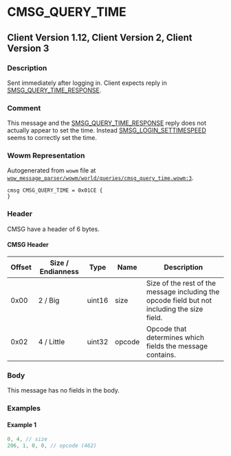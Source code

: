 # CMSG_QUERY_TIME

## Client Version 1.12, Client Version 2, Client Version 3

### Description

Sent immediately after logging in. Client expects reply in [SMSG_QUERY_TIME_RESPONSE](./smsg_query_time_response.md).

### Comment

This message and the [SMSG_QUERY_TIME_RESPONSE](./smsg_query_time_response.md) reply does not actually appear to set the time. Instead [SMSG_LOGIN_SETTIMESPEED](./smsg_login_settimespeed.md) seems to correctly set the time.

### Wowm Representation

Autogenerated from `wowm` file at [`wow_message_parser/wowm/world/queries/cmsg_query_time.wowm:3`](https://github.com/gtker/wow_messages/tree/main/wow_message_parser/wowm/world/queries/cmsg_query_time.wowm#L3).
```rust,ignore
cmsg CMSG_QUERY_TIME = 0x01CE {
}
```
### Header

CMSG have a header of 6 bytes.

#### CMSG Header

| Offset | Size / Endianness | Type   | Name   | Description |
| ------ | ----------------- | ------ | ------ | ----------- |
| 0x00   | 2 / Big           | uint16 | size   | Size of the rest of the message including the opcode field but not including the size field.|
| 0x02   | 4 / Little        | uint32 | opcode | Opcode that determines which fields the message contains.|

### Body

This message has no fields in the body.

### Examples

#### Example 1

```c
0, 4, // size
206, 1, 0, 0, // opcode (462)
```
